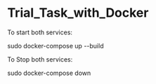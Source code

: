 # Trial_Task_with_Docker

To start both services:

sudo docker-compose up --build


To Stop both services:

sudo docker-compose down
